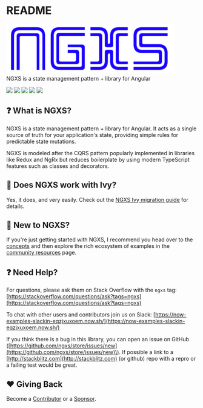 # README

 ![](../.gitbook/assets/logo.png)  
 NGXS is a state management pattern + library for Angular  
  
 [![](https://now-examples-slackin-eqzjxuxoem.now.sh/badge.svg)](https://now-examples-slackin-eqzjxuxoem.now.sh/) [![](https://badge.fury.io/js/%40ngxs%2Fstore.svg)](https://badge.fury.io/js/%40ngxs%2Fstore) [![](https://api.codeclimate.com/v1/badges/5b43106a1ddff7d76a04/maintainability)](https://codeclimate.com/github/ngxs/store/maintainability) [![](https://api.codeclimate.com/v1/badges/5b43106a1ddff7d76a04/test_coverage)](https://codeclimate.com/github/ngxs/store/test_coverage) [![](https://circleci.com/gh/ngxs/store/tree/master.svg?style=svg)](https://circleci.com/gh/ngxs/store)

## ❓ What is NGXS?

NGXS is a state management pattern + library for Angular. It acts as a single source of truth for your application's state, providing simple rules for predictable state mutations.

NGXS is modeled after the CQRS pattern popularly implemented in libraries like Redux and NgRx but reduces boilerplate by using modern TypeScript features such as classes and decorators.

## 🌱 Does NGXS work with Ivy?

Yes, it does, and very easily. Check out the [NGXS Ivy migration guide](https://ngxs.io/advanced/ivy-migration-guide) for details.

## 👋 New to NGXS?

If you're just getting started with NGXS, I recommend you head over to the [concepts](concepts/intro.md) and then explore the rich ecosystem of examples in the [community resources](community/projects.md) page.

## ❓ Need Help?

For questions, please ask them on Stack Overflow with the `ngxs` tag: [https://stackoverflow.com/questions/ask?tags=ngxs](https://stackoverflow.com/questions/ask?tags=ngxs)

To chat with other users and contributors join us on Slack: [https://now-examples-slackin-eqzjxuxoem.now.sh/](https://now-examples-slackin-eqzjxuxoem.now.sh/)

If you think there is a bug in this library, you can open an issue on GitHub \([https://github.com/ngxs/store/issues/new](https://github.com/ngxs/store/issues/new)\). If possible a link to a [http://stackblitz.com](http://stackblitz.com) \(or github\) repo with a repro or a failing test would be great.

## ❤️ Giving Back

Become a [Contributor](community/contributors.md) or a [Sponsor](community/sponsors.md).

